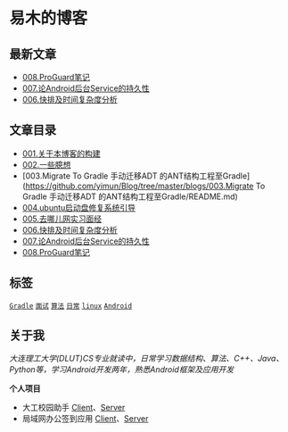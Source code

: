 # 易木的博客
## 最新文章
- [008.ProGuard笔记](https://github.com/yimun/Blog/tree/master/blogs/008.ProGuard笔记/README.md)
- [007.论Android后台Service的持久性](https://github.com/yimun/Blog/tree/master/blogs/007.论Android后台Service的持久性/README.md)
- [006.快排及时间复杂度分析](https://github.com/yimun/Blog/tree/master/blogs/006.快排及时间复杂度分析/README.md)


## 文章目录
- [001.关于本博客的构建](https://github.com/yimun/Blog/tree/master/blogs/001.关于本博客的构建/README.md)
- [002.一些臆想](https://github.com/yimun/Blog/tree/master/blogs/002.一些臆想/README.md)
- [003.Migrate To Gradle 手动迁移ADT 的ANT结构工程至Gradle](https://github.com/yimun/Blog/tree/master/blogs/003.Migrate To Gradle 手动迁移ADT 的ANT结构工程至Gradle/README.md)
- [004.ubuntu启动盘修复系统引导](https://github.com/yimun/Blog/tree/master/blogs/004.ubuntu启动盘修复系统引导/README.md)
- [005.去哪儿网实习面经](https://github.com/yimun/Blog/tree/master/blogs/005.去哪儿网实习面经/README.md)
- [006.快排及时间复杂度分析](https://github.com/yimun/Blog/tree/master/blogs/006.快排及时间复杂度分析/README.md)
- [007.论Android后台Service的持久性](https://github.com/yimun/Blog/tree/master/blogs/007.论Android后台Service的持久性/README.md)
- [008.ProGuard笔记](https://github.com/yimun/Blog/tree/master/blogs/008.ProGuard笔记/README.md)


## 标签
[``Gradle``](https://github.com/yimun/Blog/tree/master/tags/Gradle.md) [``面试``](https://github.com/yimun/Blog/tree/master/tags/面试.md) [``算法``](https://github.com/yimun/Blog/tree/master/tags/算法.md) [``日常``](https://github.com/yimun/Blog/tree/master/tags/日常.md) [``linux``](https://github.com/yimun/Blog/tree/master/tags/linux.md) [``Android``](https://github.com/yimun/Blog/tree/master/tags/Android.md) 

## 关于我
*大连理工大学(DLUT)CS专业就读中，日常学习数据结构、算法、C++、Java、Python等，学习Android开发两年，熟悉Android框架及应用开发*

**个人项目**<p>
- 大工校园助手
[Client](https://github.com/yimun/Duthelper)、[Server](https://github.com/yimun/dut-server)
- 局域网办公签到应用
[Client](https://github.com/yimun/CheckIn)、[Server](https://github.com/yimun/SignSheetServer)

